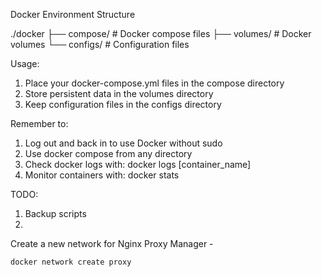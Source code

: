 Docker Environment Structure

./docker
├── compose/    # Docker compose files
├── volumes/    # Docker volumes
└── configs/    # Configuration files

Usage:
1. Place your docker-compose.yml files in the compose directory
2. Store persistent data in the volumes directory
3. Keep configuration files in the configs directory

Remember to:
1. Log out and back in to use Docker without sudo
2. Use docker compose from any directory
3. Check docker logs with: docker logs [container_name]
4. Monitor containers with: docker stats


TODO:
1. Backup scripts
2.


Create a new network for Nginx Proxy Manager -
```
docker network create proxy
```
